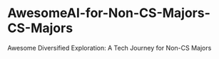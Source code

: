 # AwesomeAI-for-Non-CS-Majors-CS-Majors
Awesome Diversified Exploration: A Tech Journey for Non-CS Majors
